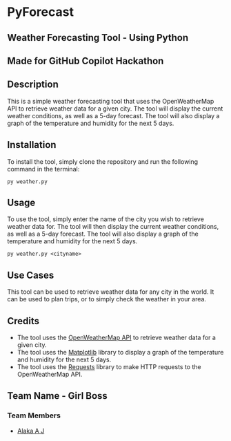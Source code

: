 # PyForecast
## Weather Forecasting Tool - Using Python
## Made for GitHub Copilot Hackathon

## Description
This is a simple weather forecasting tool that uses the OpenWeatherMap API to retrieve weather data for a given city. The tool will display the current weather conditions, as well as a 5-day forecast. The tool will also display a graph of the temperature and humidity for the next 5 days.

## Installation
To install the tool, simply clone the repository and run the following command in the terminal:
```
py weather.py
```

## Usage
To use the tool, simply enter the name of the city you wish to retrieve weather data for. The tool will then display the current weather conditions, as well as a 5-day forecast. The tool will also display a graph of the temperature and humidity for the next 5 days.
```
py weather.py <cityname>
```

## Use Cases
This tool can be used to retrieve weather data for any city in the world. It can be used to plan trips, or to simply check the weather in your area.

## Credits
- The tool uses the [OpenWeatherMap API](https://openweathermap.org/api) to retrieve weather data for a given city.
- The tool uses the [Matplotlib](https://matplotlib.org/) library to display a graph of the temperature and humidity for the next 5 days.
- The tool uses the [Requests](https://docs.python-requests.org/en/master/) library to make HTTP requests to the OpenWeatherMap API.

## Team Name - Girl Boss
### Team Members
- [Alaka A J](github.com/alaka03aj)